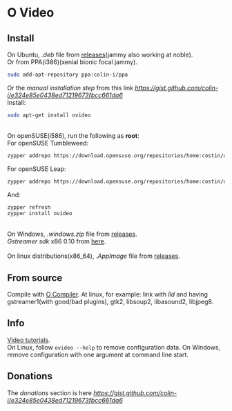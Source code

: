# O Video

## Install
On Ubuntu, <i>.deb</i> file from [releases](https://github.com/colin-i/ostream/releases)(jammy also working at noble).\
Or from PPA(i386)(xenial bionic focal jammy).
```sh
sudo add-apt-repository ppa:colin-i/ppa
```
Or the *manual installation step* from this link *https://gist.github.com/colin-i/e324e85e0438ed71219673fbcc661da6* \
Install:
```sh
sudo apt-get install ovideo
```
\
On openSUSE(i586), run the following as __root__:\
For openSUSE Tumbleweed:
```sh
zypper addrepo https://download.opensuse.org/repositories/home:costin/openSUSE_Tumbleweed/home:costin.repo
```
For openSUSE Leap:
```sh
zypper addrepo https://download.opensuse.org/repositories/home:costin/openSUSE_Leap_15.6/home:costin.repo
```
And:
```sh
zypper refresh
zypper install ovideo
```
\
On Windows, <i>.windows.zip</i> file from [releases](https://github.com/colin-i/ostream/releases).\
<i>Gstreamer sdk</i> x86 0.10 from [here](https://cgit.freedesktop.org/gstreamer/gstreamer/refs/heads).
\
\
On linux distributions(x86_64), <i>.AppImage</i> file from [releases](https://github.com/colin-i/ostream/releases).

## From source
Compile with [O Compiler](https://github.com/colin-i/o). At linux, for example: link with <i>lld</i> and having gstreamer1(with good/bad plugins), gtk2, libsoup2, libasound2, libjpeg8.

## Info
[Video tutorials](https://www.youtube.com/channel/UCBJPvGdXY5U3p8Fbl6HOFkQ).\
On Linux, follow ```ovideo --help``` to remove configuration data. On Windows, remove configuration with one argument at command line start.

## Donations
The *donations* section is here
*https://gist.github.com/colin-i/e324e85e0438ed71219673fbcc661da6*

